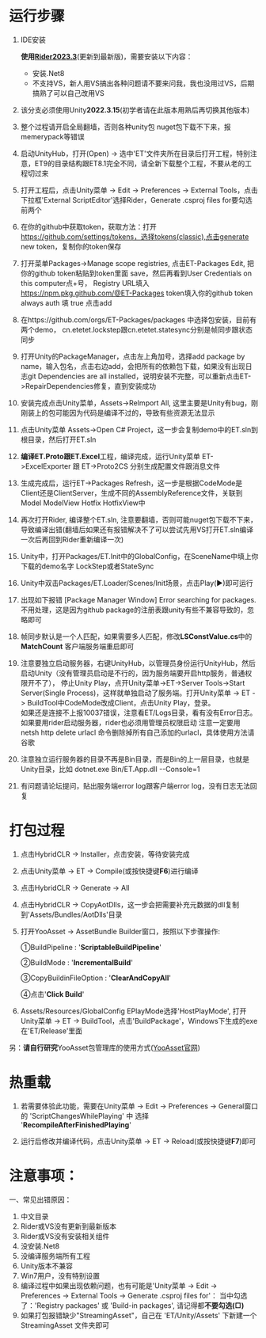 # 运行步骤
1. IDE安装

   **使用[Rider2023.3](https://www.jetbrains.com/zh-cn/rider/)**(更新到最新版)，需要安装以下内容：
   - 安装.Net8
   - 不支持VS，新人用VS搞出各种问题请不要来问我，我也没用过VS，后期搞熟了可以自己改用VS  
   
2. 该分支必须使用Unity**2022.3.15**(初学者请在此版本用熟后再切换其他版本)  
   
3. 整个过程请开启全局翻墙，否则各种unity包 nuget包下载不下来，报memerypack等错误  

4. 启动UnityHub，打开(Open) -> 选中'ET'文件夹所在目录后打开工程，特别注意，ET9的目录结构跟ET8.1完全不同，请全新下载整个工程，不要从老的工程切过来  

5. 打开工程后，点击Unity菜单 -> Edit -> Preferences -> External Tools，点击下拉框'External ScriptEditor'选择Rider，Generate .csproj files for要勾选前两个  
   
6. 在你的github中获取token，获取方法：打开 https://github.com/settings/tokens，选择tokens(classic),点击generate new token，复制你的token保存
   
7. 打开菜单Packages->Manage scope registries, 点击ET-Packages Edit, 把你的github token粘贴到token里面 save，然后再看到User Credentials on this computer点+号，
   Registry URL填入 https://npm.pkg.github.com/@ET-Packages
   token填入你的github token  
   always auth 填 true
   点击add

8. 在https://github.com/orgs/ET-Packages/packages 中选择包安装，目前有两个demo， cn.etetet.lockstep跟cn.etetet.statesync分别是帧同步跟状态同步
   
9.  打开Unity的PackageManager，点击左上角加号，选择add package by name，输入包名，点击右边add，会把所有的依赖包下载，如果没有出现日志git Dependencies are all installed，说明安装不完整，可以重新点击ET->RepairDependencies修复，直到安装成功
    
10. 安装完成点击Unity菜单，Assets->ReImport All, 这里主要是Unity有bug，刚刚装上的包可能因为代码是编译不过的，导致有些资源无法显示  
    
11. 点击Unity菜单 Assets->Open C# Project，这一步会复制demo中的ET.sln到根目录，然后打开ET.sln  

12. **编译ET.Proto跟ET.Excel**工程，编译完成，运行Unity菜单 ET->ExcelExporter 跟 ET->Proto2CS 分别生成配置文件跟消息文件
    
13. 生成完成后，运行ET->Packages Refresh，这一步是根据CodeMode是Client还是ClientServer，生成不同的AssemblyReference文件，关联到Model ModelView Hotfix HotfixView中
    
14. 再次打开Rider, 编译整个ET.sln, 注意要翻墙，否则可能nuget包下载不下来，导致编译出错(翻墙后如果还有报错解决不了可以尝试先用VS打开ET.sln编译一次后再回到Rider重新编译一次)
    
15. Unity中，打开Packages/ET.Init中的GlobalConfig，在SceneName中填上你下载的demo名字 LockStep或者StateSync

16. Unity中双击Packages/ET.Loader/Scenes/Init场景，点击Play(▶)即可运行
    
17. 出现如下报错   [Package Manager Window] Error searching for packages.  不用处理，这是因为github package的注册表跟unity有些不兼容导致的，忽略即可 

18. 帧同步默认是一个人匹配，如果需要多人匹配，修改**LSConstValue.cs**中的**MatchCount** 客户端服务端重启即可

19.  注意要独立启动服务器，右键UnityHub，以管理员身份运行UnityHub，然后启动Unity（没有管理员启动是不行的，因为服务端要开启http服务，普通权限开不了），
   停止Unity Play，点开Unity菜单->ET->Server Tools->Start Server(Single Process)，这样就单独启动了服务端。打开Unity菜单 -> ET -> BuildTool中CodeMode改成Client，点击Unity Play，登录。  
   如果还是连接不上报10037错误，注意看ET/Logs目录，看有没有Error日志。 如果要用rider启动服务器，rider也必须用管理员权限启动
   注意一定要用 netsh http delete urlacl 命令删除掉所有自己添加的urlacl，具体使用方法请谷歌

20.  注意独立运行服务器的目录不再是Bin目录，而是Bin的上一层目录，也就是Unity目录，比如 dotnet.exe Bin/ET.App.dll --Console=1

21.  有问题请论坛提问，贴出服务端error log跟客户端error log，没有日志无法回复

# 打包过程
1. 点击HybridCLR -> Installer，点击安装，等待安装完成

2. 点击Unity菜单 -> ET -> Compile(或按快捷键**F6**)进行编译

3. 点击HybridCLR -> Generate -> All

4. 点击HybridCLR -> CopyAotDlls，这一步会把需要补充元数据的dll复制到'Assets/Bundles/AotDlls'目录

5. 打开YooAsset -> AssetBundle Builder窗口，按照以下步骤操作:

   ①BuildPipeline : '**ScriptableBuildPipeline**'

   ②BuildMode : '**IncrementalBuild**'

   ③CopyBuildinFileOption : '**ClearAndCopyAll**'

   ④点击'**Click Build**'

6. Assets/Resources/GlobalConfig EPlayMode选择'HostPlayMode', 打开Unity菜单 -> ET -> BuildTool，点击'BuildPackage'，Windows下生成的exe在'ET/Release'里面

另：**请自行研究**YooAsset包管理库的使用方式([YooAsset官网](https://www.yooasset.com/))

# 热重载
1. 若需要体验此功能，需要在Unity菜单 -> Edit -> Preferences -> General窗口的 'ScriptChangesWhilePlaying' 中 选择 '**RecompileAfterFinishedPlaying**'

2. 运行后修改并编译代码，点击Unity菜单 -> ET -> Reload(或按快捷键**F7**)即可

# 注意事项：

一、常见出错原因：
1. 中文目录
2. Rider或VS没有更新到最新版本
3. Rider或VS没有安装相关组件
4. 没安装.Net8
5. 没编译服务端所有工程
6. Unity版本不兼容
7. Win7用户，没有特别设置
8. 编译过程中如果出现依赖问题，也有可能是'Unity菜单 -> Edit -> Preferences -> External Tools -> Generate .csproj files for'：
   当中勾选了：'Registry packages' 或 'Build-in packages', 请记得都**不要勾选(□)**
9. 如果打包报错缺少"StreamingAsset"，自己在 'ET/Unity/Assets' 下新建一个 StreamingAsset 文件夹即可
